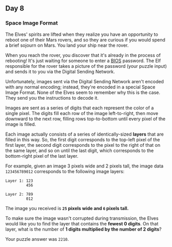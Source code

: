 ## Day 8

### Space Image Format

The Elves' spirits are lifted when they realize you have an opportunity to reboot one of their 
Mars rovers, and so they are curious if you would spend a brief sojourn on Mars. You land 
your ship near the rover.

When you reach the rover, you discover that it's already in the process of rebooting! It's just 
waiting for someone to enter a [BIOS](https://en.wikipedia.org/wiki/BIOS) password. The Elf 
responsible for the rover takes a picture of the password (your puzzle input) and sends it to 
you via the Digital Sending Network.

Unfortunately, images sent via the Digital Sending Network aren't encoded with any normal 
encoding; instead, they're encoded in a special Space Image Format. None of the Elves seem 
to remember why this is the case. They send you the instructions to decode it.

Images are sent as a series of digits that each represent the color of a single pixel. The digits 
fill each row of the image left-to-right, then move downward to the next row, filling rows 
top-to-bottom until every pixel of the image is filled.

Each image actually consists of a series of identically-sized **layers** that are filled in this 
way. So, the first digit corresponds to the top-left pixel of the first layer, the second digit 
corresponds to the pixel to the right of that on the same layer, and so on until the last digit, 
which corresponds to the bottom-right pixel of the last layer.

For example, given an image 3 pixels wide and 2 pixels tall, the image data `123456789012` 
corresponds to the following image layers:

```
Layer 1: 123
         456

Layer 2: 789
         012
```

The image you received is **`25` pixels wide and `6` pixels tall.**

To make sure the image wasn't corrupted during transmission, the Elves would like you to 
find the layer that contains the **fewest 0 digits**. On that layer, what is the number of 
**1 digits multiplied by the number of 2 digits**?

Your puzzle answer was `2210`.
